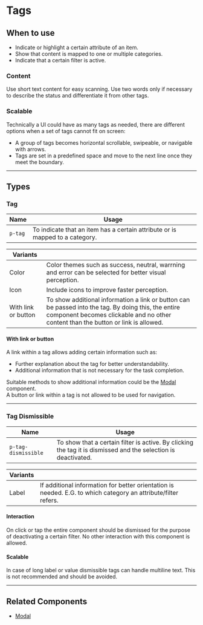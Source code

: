 # Tags

<TableOfContents></TableOfContents>

## When to use

- Indicate or highlight a certain attribute of an item.
- Show that content is mapped to one or multiple categories.
- Indicate that a certain filter is active.

### Content

Use short text content for easy scanning. Use two words only if necessary to describe the status and differentiate it
from other tags.

### Scalable

Technically a UI could have as many tags as needed, there are different options when a set of tags cannot fit on screen:

- A group of tags becomes horizontal scrollable, swipeable, or navigable with arrows.
- Tags are set in a predefined space and move to the next line once they meet the boundary.

---

## Types

### Tag

| Name    | Usage                                                                        |
| ------- | ---------------------------------------------------------------------------- |
| `p-tag` | To indicate that an item has a certain attribute or is mapped to a category. |

| Variants            |                                                                                                                                                                                            |
| ------------------- | ------------------------------------------------------------------------------------------------------------------------------------------------------------------------------------------ |
| Color               | Color themes such as success, neutral, warrning and error can be selected for better visual perception.                                                                                    |
| Icon                | Include icons to improve faster perception.                                                                                                                                                |
| With link or button | To show additional information a link or button can be passed into the tag. By doing this, the entire component becomes clickable and no other content than the button or link is allowed. |

#### With link or button

A link within a tag allows adding certain information such as:

- Further explanation about the tag for better understandability.
- Additional information that is not necessary for the task completion.

Suitable methods to show additional information could be the [Modal](components/modal) component.  
A button or link within a tag is not allowed to be used for navigation.

---

### Tag Dismissible

| Name                | Usage                                                                                                          |
| ------------------- | -------------------------------------------------------------------------------------------------------------- |
| `p-tag-dismissible` | To show that a certain filter is active. By clicking the tag it is dismissed and the selection is deactivated. |

| Variants |                                                                                                                |
| -------- | -------------------------------------------------------------------------------------------------------------- |
| Label    | If additional information for better orientation is needed. E.G. to which category an attribute/filter refers. |

#### Interaction

On click or tap the entire component should be dismissed for the purpose of deactivating a certain filter. No other
interaction with this component is allowed.

#### Scalable

In case of long label or value dismissible tags can handle multiline text. This is not recommended and should be
avoided.

---

## Related Components

- [Modal](components/modal)
